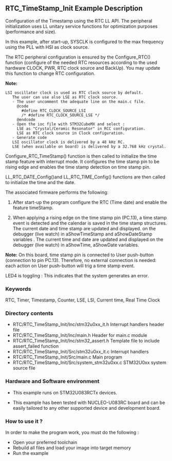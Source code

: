 ## <b>RTC_TimeStamp_Init Example Description</b>

Configuration of the Timestamp using the RTC LL API. The peripheral initialization
uses LL unitary service functions for optimization purposes (performance and size).

In this example, after start-up, SYSCLK is configured to the max frequency using the PLL with
HSI as clock source.

The RTC peripheral configuration is ensured by the Configure_RTC() function
(configure of the needed RTC resources according to the used hardware CLOCK,
PWR, RTC clock source and BackUp). You may update this function to change RTC configuration.

**Note:**

    LSI oscillator clock is used as RTC clock source by default.
       The user can use also LSE as RTC clock source.
       - The user uncomment the adequate line on the main.c file.
         @code
           #define RTC_CLOCK_SOURCE_LSI
           /* #define RTC_CLOCK_SOURCE_LSE */
         @endcode
       - Open the ioc file with STM32CubeMX and select :
         LSE as "Crystal/Ceramic Resonator" in RCC configuration.
         LSE as RTC clock source in Clock configuration.
       - Generate code
       LSI oscillator clock is delivered by a 48 kHz RC.
       LSE (when available on board) is delivered by a 32.768 kHz crystal.

Configure_RTC_TimeStamp() function is then called to initialize the time stamp feature
with interrupt mode. It configures the time stamp pin to be rising edge and enables
the time stamp detection on time stamp pin.

LL_RTC_DATE_Config()and LL_RTC_TIME_Config() functions are then called to initialize the
time and the date.

The associated firmware performs the following:

1. After start-up the program configure the RTC (Time date) and enable the feature
   timeStamp.

2. When applying a rising edge on the time stamp pin (PC.13),
   a time stamp event is detected and the calendar is saved in the time stamp structures.
   The current date and time stamp are updated and displayed.
   on the debugger (live watch) in aShowTimeStamp and aShowDateStamp variables .
   The current time and date are updated and displayed on the debugger (live watch) in aShowTime, aShowDate variables.

**Note:** On this board, time stamp pin is connected to User push-button (connection to pin PC.13).
         Therefore, no external connection is needed: each action on User push-button
         will trig a time stamp event.

LED4 is toggling : This indicates that the system generates an error.

### <b>Keywords</b>

RTC, Timer, Timestamp, Counter, LSE, LSI, Current time, Real Time Clock

### <b>Directory contents</b>

  - RTC/RTC_TimeStamp_Init/Inc/stm32u0xx_it.h          Interrupt handlers header file
  - RTC/RTC_TimeStamp_Init/Inc/main.h                  Header for main.c module
  - RTC/RTC_TimeStamp_Init/Inc/stm32_assert.h          Template file to include assert_failed function
  - RTC/RTC_TimeStamp_Init/Src/stm32u0xx_it.c          Interrupt handlers
  - RTC/RTC_TimeStamp_Init/Src/main.c                  Main program
  - RTC/RTC_TimeStamp_Init/Src/system_stm32u0xx.c      STM32U0xx system source file


### <b>Hardware and Software environment</b> 

  - This example runs on STM32U083RCTx devices.

  - This example has been tested with NUCLEO-U083RC board and can be
    easily tailored to any other supported device and development board.


### <b>How to use it ?</b> 

In order to make the program work, you must do the following :

 - Open your preferred toolchain
 - Rebuild all files and load your image into target memory
 - Run the example

